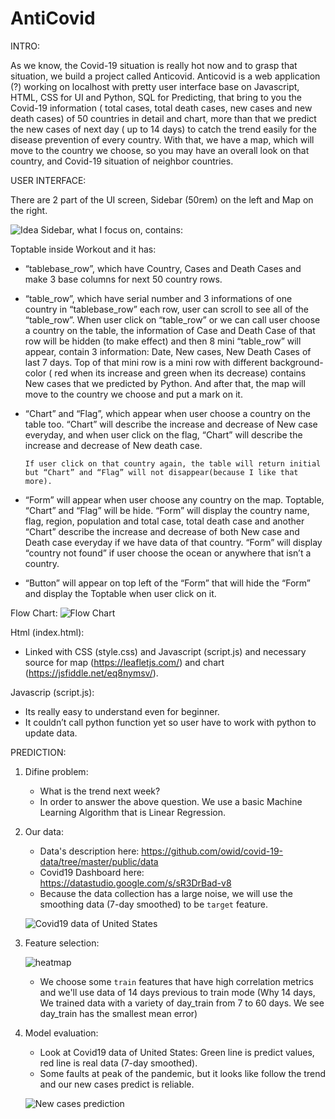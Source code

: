 # AntiCovid

INTRO:

As we know, the Covid-19 situation is really hot now and to grasp that situation, we build a project called Anticovid. Anticovid is a web application (?) working on localhost with pretty user interface base on Javascript, HTML, CSS for UI and Python, SQL for Predicting, that bring to you the Covid-19 information ( total cases, total death cases, new cases and new death cases) of 50 countries in detail and chart, more than that we predict the new cases of next day ( up to 14 days) to catch the trend easily for the disease prevention of every country. With that, we have a map, which will move to the country we choose, so you may have an overall look on that country, and Covid-19 situation of neighbor countries.

USER INTERFACE:

There are 2 part of the UI screen, Sidebar (50rem) on the left and Map on the right.

![Idea](https://f17-zpg.zdn.vn/3658299959576739429/959dde2f7fd1b68fefc0.jpg)
Sidebar, what I focus on, contains:

Toptable inside Workout and it has:

- “tablebase_row”, which have Country, Cases and Death Cases and make 3 base columns for next 50 country rows.

- “table_row”, which have serial number and 3 informations of one country in “tablebase_row” each row, user can scroll to see all of the “table_row”. When user click on “table_row” or we can call user choose a country on the table, the information of Case and Death Case of that row will be hidden (to make effect) and then 8 mini “table_row” will appear, contain 3 information: Date, New cases, New Death Cases of last 7 days. Top of that mini row is a mini row with different background-color ( red when its increase and green when its decrease) contains New cases that we predicted by Python. And after that, the map will move to the country we choose and put a mark on it.
- “Chart” and “Flag”, which appear when user choose a country on the table too. “Chart” will describe the increase and decrease of New case everyday, and when user click on the flag, “Chart” will describe the increase and decrease of New death case.

      If user click on that country again, the table will return initial but “Chart” and “Flag” will not disappear(because I like that more).

- “Form” will appear when user choose any country on the map. Toptable, “Chart” and “Flag” will be hide. “Form” will display the country name, flag, region, population and total case, total death case and another “Chart” describe the increase and decrease of both New case and Death case everyday if we have data of that country. “Form” will display “country not found” if user choose the ocean or anywhere that isn’t a country.
- “Button” will appear on top left of the “Form” that will hide the “Form” and display the Toptable when user click on it.

Flow Chart:
![Flow Chart](https://f42-zpg.zdn.vn/376792903083780140/09b7c0da6124a87af135.jpg)

Html (index.html):

- Linked with CSS (style.css) and Javascript (script.js) and necessary source for map (https://leafletjs.com/) and chart (https://jsfiddle.net/eq8nymsv/).

Javascrip (script.js):

- Its really easy to understand even for beginner.
- It couldn’t call python function yet so user have to work with python to update data.

PREDICTION:

1. Difine problem:
   - What is the trend next week?
   - In order to answer the above question. We use a basic Machine Learning Algorithm that is Linear Regression.
2. Our data:

   - Data's description here: https://github.com/owid/covid-19-data/tree/master/public/data
   - Covid19 Dashboard here: https://datastudio.google.com/s/sR3DrBad-v8
   - Because the data collection has a large noise, we will use the smoothing data (7-day smoothed) to be `target` feature.

   ![Covid19 data of United States](https://user-images.githubusercontent.com/48504388/137137839-db9bd5bc-d59e-43bd-95c0-ce80433f1f62.jpg)

3. Feature selection:

   ![heatmap](https://user-images.githubusercontent.com/48504388/137139543-b9bafbde-a434-4651-b878-69a820c3b376.jpg)

   - We choose some `train` features that have high correlation metrics and we'll use data of 14 days previous to train mode (Why 14 days, We trained data with a variety of day_train from 7 to 60 days. We see day_train has the smallest mean error)

4. Model evaluation:

   - Look at Covid19 data of United States: Green line is predict values, red line is real data (7-day smoothed).
   - Some faults at peak of the pandemic, but it looks like follow the trend and our new cases predict is reliable.

   ![New cases prediction](https://user-images.githubusercontent.com/48504388/137333656-6765d3f9-598f-4af6-95d8-bc9bd719dce1.jpg)
